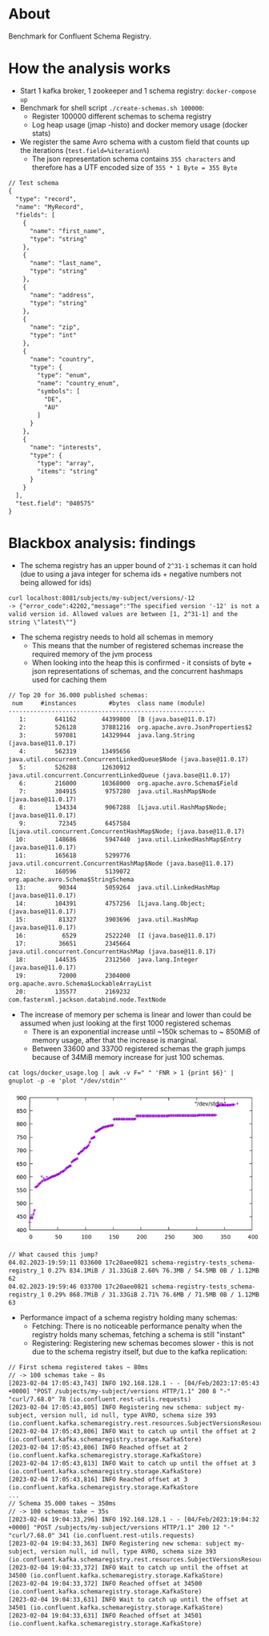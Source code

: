 # About

Benchmark for Confluent Schema Registry.

# How the analysis works

- Start 1 kafka broker, 1 zookeeper and 1 schema registry: `docker-compose up`
- Benchmark for shell script `./create-schemas.sh 100000`:
  - Register 100000 different schemas to schema registry
  - Log heap usage (jmap -histo) and docker memory usage (docker stats)
- We register the same Avro schema with a custom field that counts up the iterations (`test.field=%iteration%`)
  - The json representation schema contains `355 characters` and therefore has a UTF encoded size of `355 * 1 Byte = 355 Byte`

```
// Test schema
{
  "type": "record",
  "name": "MyRecord",
  "fields": [
    {
      "name": "first_name",
      "type": "string"
    },
    {
      "name": "last_name",
      "type": "string"
    },
    {
      "name": "address",
      "type": "string"
    },
    {
      "name": "zip",
      "type": "int"
    },
    {
      "name": "country",
      "type": {
        "type": "enum",
        "name": "country_enum",
        "symbols": [
          "DE",
          "AU"
        ]
      }
    },
    {
      "name": "interests",
      "type": {
        "type": "array",
        "items": "string"
      }
    }
  ],
  "test.field": "040575"
}

```
 
# Blackbox analysis: findings

- The schema registry has an upper bound of `2^31-1` schemas it can hold (due to using a java integer for schema ids + negative numbers not being allowed for ids)

```
curl localhost:8081/subjects/my-subject/versions/-12
-> {"error_code":42202,"message":"The specified version '-12' is not a valid version id. Allowed values are between [1, 2^31-1] and the string \"latest\""}
```

- The schema registry needs to hold all schemas in memory
  - This means that the number of registered schemas increase the required memory of the jvm process
  - When looking into the heap this is confirmed - it consists of byte + json representations of schemas, and the concurrent hashmaps used for caching them

```
// Top 20 for 36.000 published schemas:
 num     #instances         #bytes  class name (module)
-------------------------------------------------------
   1:        641162       44399800  [B (java.base@11.0.17)
   2:        526128       37881216  org.apache.avro.JsonProperties$2
   3:        597081       14329944  java.lang.String (java.base@11.0.17)
   4:        562319       13495656  java.util.concurrent.ConcurrentLinkedQueue$Node (java.base@11.0.17)
   5:        526288       12630912  java.util.concurrent.ConcurrentLinkedQueue (java.base@11.0.17)
   6:        216000       10368000  org.apache.avro.Schema$Field
   7:        304915        9757280  java.util.HashMap$Node (java.base@11.0.17)
   8:        134334        9067288  [Ljava.util.HashMap$Node; (java.base@11.0.17)
   9:         72345        6457584  [Ljava.util.concurrent.ConcurrentHashMap$Node; (java.base@11.0.17)
  10:        148686        5947440  java.util.LinkedHashMap$Entry (java.base@11.0.17)
  11:        165618        5299776  java.util.concurrent.ConcurrentHashMap$Node (java.base@11.0.17)
  12:        160596        5139072  org.apache.avro.Schema$StringSchema
  13:         90344        5059264  java.util.LinkedHashMap (java.base@11.0.17)
  14:        104391        4757256  [Ljava.lang.Object; (java.base@11.0.17)
  15:         81327        3903696  java.util.HashMap (java.base@11.0.17)
  16:          6529        2522240  [I (java.base@11.0.17)
  17:         36651        2345664  java.util.concurrent.ConcurrentHashMap (java.base@11.0.17)
  18:        144535        2312560  java.lang.Integer (java.base@11.0.17)
  19:         72000        2304000  org.apache.avro.Schema$LockableArrayList
  20:        135577        2169232  com.fasterxml.jackson.databind.node.TextNode

```

- The increase of memory per schema is linear and lower than could be assumed when just looking at the first 1000 registered schemas
  - There is an exponential increase until ~150k schemas to ~ 850MiB of memory usage, after that the increase is marginal.
  - Between 33600 and 33700 registered schemas the graph jumps because of 34MiB memory increase for just 100 schemas.

```
cat logs/docker_usage.log | awk -v F=" " 'FNR > 1 {print $6}' | gnuplot -p -e 'plot "/dev/stdin"'
```

![memory increase for 35k schemas](images/memory_increase.png)

```
// What caused this jump?
04.02.2023-19:59:11 033600 17c20aee0821 schema-registry-tests_schema-registry_1 0.27% 834.1MiB / 31.33GiB 2.60% 76.3MB / 54.5MB 0B / 1.12MB 62
04.02.2023-19:59:46 033700 17c20aee0821 schema-registry-tests_schema-registry_1 0.29% 868.7MiB / 31.33GiB 2.71% 76.6MB / 71.5MB 0B / 1.12MB 63
```

- Performance impact of a schema registry holding many schemas:
  - Fetching: There is no noticeable performance penalty when the registry holds many schemas, fetching a schema is still "instant"
  - Registering: Registering new schemas becomes slower - this is not due to the schema registry itself, but due to the kafka replication:

```
// First schema registered takes ~ 80ms 
// -> 100 schemas take ~ 8s
[2023-02-04 17:05:43,743] INFO 192.168.128.1 - - [04/Feb/2023:17:05:43 +0000] "POST /subjects/my-subject/versions HTTP/1.1" 200 8 "-" "curl/7.68.0" 78 (io.confluent.rest-utils.requests)
[2023-02-04 17:05:43,805] INFO Registering new schema: subject my-subject, version null, id null, type AVRO, schema size 393 (io.confluent.kafka.schemaregistry.rest.resources.SubjectVersionsResource)
[2023-02-04 17:05:43,806] INFO Wait to catch up until the offset at 2 (io.confluent.kafka.schemaregistry.storage.KafkaStore)
[2023-02-04 17:05:43,806] INFO Reached offset at 2 (io.confluent.kafka.schemaregistry.storage.KafkaStore)
[2023-02-04 17:05:43,813] INFO Wait to catch up until the offset at 3 (io.confluent.kafka.schemaregistry.storage.KafkaStore)
[2023-02-04 17:05:43,816] INFO Reached offset at 3 (io.confluent.kafka.schemaregistry.storage.KafkaStore
...
// Schema 35.000 takes ~ 350ms 
// -> 100 schemas take ~ 35s
[2023-02-04 19:04:33,296] INFO 192.168.128.1 - - [04/Feb/2023:19:04:32 +0000] "POST /subjects/my-subject/versions HTTP/1.1" 200 12 "-" "curl/7.68.0" 341 (io.confluent.rest-utils.requests)
[2023-02-04 19:04:33,363] INFO Registering new schema: subject my-subject, version null, id null, type AVRO, schema size 393 (io.confluent.kafka.schemaregistry.rest.resources.SubjectVersionsResource)
[2023-02-04 19:04:33,372] INFO Wait to catch up until the offset at 34500 (io.confluent.kafka.schemaregistry.storage.KafkaStore)
[2023-02-04 19:04:33,372] INFO Reached offset at 34500 (io.confluent.kafka.schemaregistry.storage.KafkaStore)
[2023-02-04 19:04:33,631] INFO Wait to catch up until the offset at 34501 (io.confluent.kafka.schemaregistry.storage.KafkaStore)
[2023-02-04 19:04:33,631] INFO Reached offset at 34501 (io.confluent.kafka.schemaregistry.storage.KafkaStore)
```